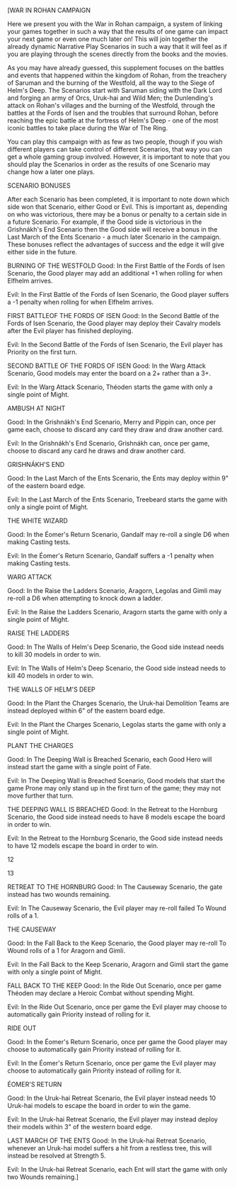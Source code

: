 ﻿
[WAR IN ROHAN CAMPAIGN 

Here we present you with the War in
Rohan campaign, a system of linking your games together in such a way that the results of one game can impact your next game or even one much later on! This will join together the already dynamic Narrative Play Scenarios in such a way that it will feel as if you are playing through the scenes directly from the books and the movies. 

As you may have already guessed, this supplement focuses on the battles and events that happened within the kingdom of Rohan, from the treachery of Saruman and the burning of the Westfold, all the way to the Siege of Helm's Deep. The Scenarios start with Saruman siding with the Dark Lord and forging an army of Orcs, Uruk-hai and Wild Men; the Dunlending's attack on Rohan's villages and the burning of the Westfold, through the battles at the Fords of Isen and the troubles that surround Rohan, before reaching the epic battle at the fortress of Helm's Deep - one of the most iconic battles to take place during the War of The Ring. 

You can play this campaign with as few as two people, though if you wish different players can take control of different Scenarios, that way you can get a whole gaming group involved. However, it is important to note that you should play the Scenarios in order as the results of one Scenario may change how a later one
plays. 

  

SCENARIO BONUSES 

After each Scenario has been completed, it is important to note down which side won that Scenario, either Good or Evil. This is important as, depending on who was victorious, there may be a bonus or penalty to a certain side in a future Scenario. For example, if the Good side is victorious in the Grishnákh's End Scenario then the Good side will receive a bonus in the Last March of the Ents Scenario - a much later Scenario in the campaign. These bonuses reflect the advantages of success and the edge it will give either side in the
future. 



BURNING OF THE WESTFOLD Good: In the First Battle of the Fords of Isen Scenario, the Good player may add an additional +1 when rolling for when Elfhelm arrives. 

Evil: In the First Battle of the Fords of Isen Scenario, the Good player suffers a -1 penalty when rolling for when Elfhelm arrives. 

FIRST BATTLEOF THE FORDS OF ISEN Good: In the Second Battle of the Fords of Isen Scenario, the Good player may deploy their Cavalry models after the Evil player has finished deploying. 

Evil: In the Second Battle of the Fords of Isen Scenario, the Evil player has Priority on the first
turn. 

SECOND BATTLE OF THE FORDS OF ISEN Good: In the Warg Attack Scenario, Good models may enter the board on a 2+ rather than a
3+. 

Evil: In the Warg Attack Scenario, Théoden starts the game with only a single point of Might. 

AMBUSH AT NIGHT 

Good: In the Grishnákh's End Scenario, Merry and Pippin can, once per game each, choose to discard any card they draw and draw another card. 

Evil: In the Grishnákh's End Scenario, Grishnákh can, once per game, choose to discard any card he draws and draw another card. 

GRISHNÁKH'S END 

Good: In the Last March of the Ents Scenario, the Ents may deploy within 9" of the eastern board
edge. 

Evil: In the Last March of the Ents Scenario, Treebeard starts the game with only a single point of
Might. 


THE WHITE WIZARD 

Good: In the Éomer's Return Scenario, Gandalf may re-roll a single D6 when making Casting
tests. 

Evil: In the Éomer's Return Scenario, Gandalf suffers a -1 penalty when making Casting tests. 

WARG ATTACK 

Good: In the Raise the Ladders Scenario, Aragorn, Legolas and Gimli may re-roll a D6 when attempting to knock down a ladder. 

Evil: In the Raise the Ladders Scenario, Aragorn starts the game with only a single point of Might. 

RAISE THE LADDERS 

Good: In The Walls of Helm's Deep Scenario, the Good side instead needs to kill 30 models in order to
win. 

Evil: In The Walls of Helm's Deep Scenario, the Good side instead needs to kill 40 models in order to
win. 

THE WALLS OF HELM'S DEEP 

Good: In the Plant the Charges Scenario, the Uruk-hai Demolition Teams are instead deployed within 6" of the eastern board edge. 

Evil: In the Plant the Charges Scenario, Legolas starts the game with only a single point of Might. 

PLANT THE CHARGES 

Good: In The Deeping Wall is Breached Scenario, each Good Hero will instead start the game with a single point of Fate. 

Evil: In The Deeping Wall is Breached Scenario, Good models that start the game Prone may only stand up in the first turn of the game; they may not move further that
turn. 

THE DEEPING WALL IS BREACHED Good: In the Retreat to the Hornburg Scenario, the Good side instead needs to have 8 models escape the board in order to win. 

Evil: In the Retreat to the Hornburg Scenario, the Good side instead needs to have 12 models escape the board in order to win. 


12 

13 

RETREAT TO THE HORNBURG Good: In The Causeway Scenario, the gate instead has two wounds remaining. 

Evil: In The Causeway Scenario, the Evil player may re-roll failed To Wound rolls of a 1. 

THE CAUSEWAY 

Good: In the Fall Back to the Keep Scenario, the Good player may re-roll To Wound rolls of a 1 for Aragorn and Gimli. 

Evil: In the Fall Back to the Keep Scenario, Aragorn and Gimli start the game with only a single point of
Might. 

FALL BACK TO THE KEEP Good: In the Ride Out Scenario, once per game Théoden may declare a Heroic Combat without spending Might. 

Evil: In the Ride Out Scenario, once per game the Evil player may choose to automatically gain Priority instead of rolling for it. 

RIDE OUT 

Good: In the Éomer's Return Scenario, once per game the Good player may choose to automatically gain Priority instead of rolling for it. 

Evil: In the Éomer's Return Scenario, once per game the Evil player may choose to automatically gain Priority instead of rolling for it. 

ÉOMER'S RETURN 

Good: In the Uruk-hai Retreat Scenario, the Evil player instead needs 10 Uruk-hai models to escape the board in order to win the game. 

Evil: In the Uruk-hai Retreat Scenario, the Evil player may instead deploy their models within 3" of the western board edge. 

LAST MARCH OF THE ENTS Good: In the Uruk-hai Retreat Scenario, whenever an Uruk-hai model suffers a hit from a restless tree, this will instead be resolved at Strength 5. 

Evil: In the Uruk-hai Retreat Scenario, each Ent will start the game with only two Wounds
remaining.]
